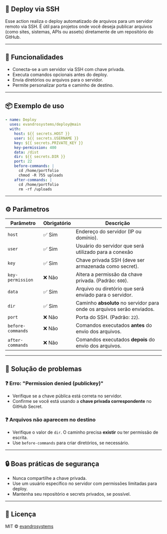 ## 🚀 Deploy via SSH

Esse action realiza o deploy automatizado de arquivos para um servidor remoto via SSH. É útil para projetos onde você deseja publicar arquivos (como sites, sistemas, APIs ou assets) diretamente de um repositório do GitHub.

---

## 🧰 Funcionalidades

- Conecta-se a um servidor via SSH com chave privada.
- Executa comandos opcionais antes do deploy.
- Envia diretórios ou arquivos para o servidor.
- Permite personalizar porta e caminho de destino.

---

## 📦 Exemplo de uso

```yaml
- name: Deploy
  uses: evandrosystems/deploy@main
  with:
    host: ${{ secrets.HOST }}
    user: ${{ secrets.USERNAME }}
    key: ${{ secrets.PRIVATE_KEY }}
    key-permission: 400
    data: /dist
    dir: ${{ secrets.DIR }}
    port: 22
    before-commands: |
      cd /home/portfolio
      chmod -R 755 uploads
    after-commands: |
      cd /home/portfolio
      rm -rf /uploads
```

---

## ⚙️ Parâmetros

| Parâmetro         | Obrigatório | Descrição                                                                |
|-------------------|-------------|--------------------------------------------------------------------------|
| `host`            | ✅ Sim      | Endereço do servidor (IP ou domínio).                                    |
| `user`            | ✅ Sim      | Usuário do servidor que será utilizado para a conexão                    |
| `key`             | ✅ Sim      | Chave privada SSH (deve ser armazenada como secret).                     |
| `key-permission`  | ❌ Não      | Altera a permissão da chave privada. (Padrão: `600`).                    |
| `data`            | ✅ Sim      | Arquivo ou diretório que será enviado para o servidor.                   |
| `dir`             | ✅ Sim      | Caminho **absoluto** no servidor para onde os arquivos serão enviados.   |
| `port`            | ❌ Não      | Porta do SSH. (Padrão: `22`).                                            |
| `before-commands` | ❌ Não      | Comandos executados **antes** do envio dos arquivos.                     |
| `after-commands`  | ❌ Não      | Comandos executados **depois** do envio dos arquivos.                    |

---

## 🐞 Solução de problemas

### ❓ Erro: "Permission denied (publickey)"
- Verifique se a chave pública está correta no servidor.
- Confirme se você está usando a **chave privada correspondente** no GitHub Secret.

### ❓ Arquivos não aparecem no destino
- Verifique o valor de `dir`. O caminho precisa **existir** ou ter permissão de escrita.
- Use `before-commands` para criar diretórios, se necessário.

---

## 🔒 Boas práticas de segurança

- Nunca compartilhe a chave privada.
- Use um usuário específico no servidor com permissões limitadas para deploy.
- Mantenha seu repositório e secrets privados, se possível.

---

## 📄 Licença

MIT © <a href="https://evandrosystems.com" target="_blank" rel="noopener noreferrer">evandrosystems</a>